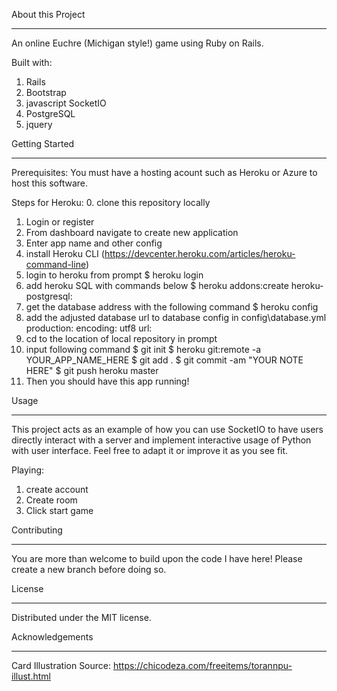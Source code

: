 About this Project
__________________________

An online Euchre (Michigan style!) game using Ruby on Rails. 

Built with:
1. Rails
2. Bootstrap
3. javascript SocketIO
4. PostgreSQL
5. jquery

Getting Started
__________________________

Prerequisites:
You must have a hosting acount such as Heroku or Azure to host this software.

Steps for Heroku:
0. clone this repository locally
1. Login or register
2. From dashboard navigate to create new application
3. Enter app name and other config
4. install Heroku CLI (https://devcenter.heroku.com/articles/heroku-command-line)
5. login to heroku from prompt
  $ heroku login
6. add heroku SQL with commands below
    $ heroku addons:create heroku-postgresql:<hobby-dev>
7. get the database address with the following command
    $ heroku config
8. add the adjusted database url to database config in config\database.yml
    production:
      encoding: utf8
      url: <Your DB URI Here >
9. cd to the location of local repository in prompt
10. input following command
  $ git init
  $ heroku git:remote -a YOUR_APP_NAME_HERE
  $ git add .
  $ git commit -am "YOUR NOTE HERE"
  $ git push heroku master
11. Then you should have this app running!



Usage
__________________________

This project acts as an example of how you can use SocketIO to have users directly interact with a server and implement interactive usage of Python with user interface. Feel free to adapt it or improve it as you see fit.

Playing:
1. create account
2. Create room
3. Click start game


Contributing
__________________________

You are more than welcome to build upon the code I have here! Please create a new branch before doing so.


License
__________________________

Distributed under the MIT license.


Acknowledgements
__________________________
 
Card Illustration Source: https://chicodeza.com/freeitems/torannpu-illust.html
